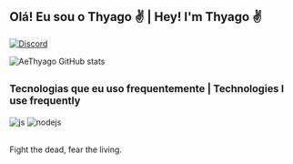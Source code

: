 ## Olá! Eu sou o Thyago ✌ | Hey! I'm Thyago ✌

[![Discord](https://img.shields.io/website?label=Discord&style=for-the-badge&url=https://github.com/heythyago/)](https://discord.com/channels/@me/423653650317967370)

![AeThyago GitHub stats](https://github-readme-stats.vercel.app/api?username=heythyago&show_icons=true&theme=tokyonight)

## <small>Tecnologias que eu uso frequentemente | Technologies I use frequently</small>

<div style="display: inline_block">
  <img align="center" alt="js" src="https://img.shields.io/badge/JavaScript-F7DF1E?style=for-the-badge&logo=javascript&logoColor=black" />
  <img align="center" alt="nodejs" src="https://img.shields.io/badge/Node.js-4CAF50?style=for-the-badge&logo=node.js&logoColor=white" />
</div><br/>

Fight the dead, fear the living.
